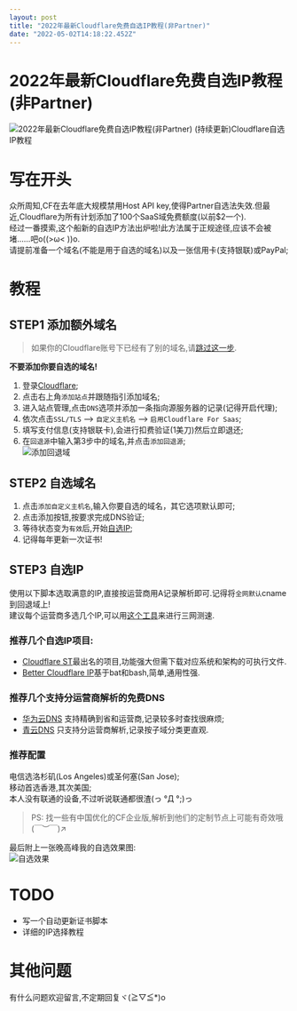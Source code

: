 ```yaml
---
layout: post
title: "2022年最新Cloudflare免费自选IP教程(非Partner)"
date: "2022-05-02T14:18:22.452Z"
---
```

2022年最新Cloudflare免费自选IP教程(非Partner)
===================================

![2022年最新Cloudflare免费自选IP教程(非Partner)](https://img2022.cnblogs.com/blog/2540082/202205/2540082-20220502200204875-74881220.png) (持续更新)Cloudflare自选IP教程

写在开头
====

众所周知,CF在去年底大规模禁用Host API key,使得Partner自选法失效.但最近,Cloudflare为所有计划添加了100个SaaS域免费额度(以前$2一个).  
经过一番摸索,这个船新的自选IP方法出炉啦!此方法属于正规途径,应该不会被堵……吧o((>ω< ))o.  
请提前准备一个域名(不能是用于自选的域名)以及一张信用卡(支持银联)或PayPal;

教程
==

STEP1 添加额外域名
------------

> 如果你的Cloudflare账号下已经有了别的域名,请[跳过这一步](#STEP2-%E8%87%AA%E9%80%89%E5%9F%9F%E5%90%8D).

**不要添加你要自选的域名!**

1.  登录[Cloudflare](https://dash.cloudflare.com/);
2.  点击右上角`添加站点`并跟随指引添加域名;
3.  进入站点管理,点击`DNS`选项并添加一条指向源服务器的记录(记得开启代理);
4.  依次点击`SSL/TLS` ——> `自定义主机名` ——> `启用Cloudflare For Saas`;
5.  填写支付信息(支持银联卡),会进行扣费验证(1美刀)然后立即退还;
6.  在`回退源`中输入第3步中的域名,并点击`添加回退源`;  
    ![添加回退域](https://cdn.dreamofice.cn/blog/post/tech/2022/cfcustomip/1.jpg)

STEP2 自选域名
----------

1.  点击`添加自定义主机名`,输入你要自选的域名，其它选项默认即可;
2.  点击添加按钮,按要求完成DNS验证;
3.  等待状态变为`有效`后,开始[自选IP](#STEP-%E8%87%AA%E9%80%89ip);
4.  记得每年更新一次证书!

STEP3 自选IP
----------

使用以下脚本选取满意的IP,直接按运营商用A记录解析即可.记得将`全网默认`cname到回退域上!  
建议每个运营商多选几个IP,可以用[这个工具](https://www.itdog.cn/ping/)来进行三网测速.

### 推荐几个自选IP项目:

*   [Cloudflare ST](https://github.com/XIU2/CloudflareSpeedTest)最出名的项目,功能强大但需下载对应系统和架构的可执行文件.
*   [Better Cloudflare IP](https://github.com/badafans/better-cloudflare-ip)基于bat和bash,简单,通用性强.

### 推荐几个支持分运营商解析的免费DNS

*   [华为云DNS](https://console.huaweicloud.com/dns/) 支持精确到省和运营商,记录较多时查找很麻烦;
*   [青云DNS](https://console.qingcloud.com/dns) 只支持分运营商解析,记录按子域分类更直观.

### 推荐配置

电信选洛杉矶(Los Angeles)或圣何塞(San Jose);  
移动首选香港,其次美国;  
本人没有联通的设备,不过听说联通都很渣(っ °Д °;)っ

> PS: 找一些有中国优化的CF企业版,解析到他们的定制节点上可能有奇效哦(￣︶￣)↗　

最后附上一张晚高峰我的自选效果图:  
![自选效果](https://cdn.dreamofice.cn/blog/post/tech/2022/cfcustomip/2.jpg)

TODO
====

*    写一个自动更新证书脚本
*    详细的IP选择教程

其他问题
====

有什么问题欢迎留言,不定期回复ヾ(≧▽≦\*)o